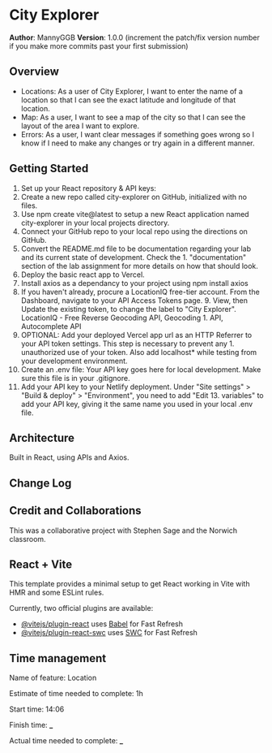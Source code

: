 # City Explorer

**Author**: MannyGGB
**Version**: 1.0.0 (increment the patch/fix version number if you make more commits past your first submission)

## Overview

- Locations: As a user of City Explorer, I want to enter the name of a location so that I can see the exact latitude and longitude of that location.
- Map: As a user, I want to see a map of the city so that I can see the layout of the area I want to explore.
- Errors: As a user, I want clear messages if something goes wrong so I know if I need to make any changes or try again in a different manner.

<!-- Provide a high level overview of what this application is and why you are building it, beyond the fact that it's an assignment for this class. (i.e. What's your problem domain?) -->

## Getting Started

1. Set up your React repository & API keys:
2. Create a new repo called city-explorer on GitHub, initialized with no files.
3. Use npm create vite@latest to setup a new React application named city-explorer in your local projects directory.
4. Connect your GitHub repo to your local repo using the directions on GitHub.
5. Convert the README.md file to be documentation regarding your lab and its current state of development. Check the 1. "documentation" section of the lab assignment for more details on how that should look.
6. Deploy the basic react app to Vercel.
7. Install axios as a dependancy to your project using npm install axios
8. If you haven't already, procure a LocationIQ free-tier account. From the Dashboard, navigate to your API Access Tokens page. 9. View, then Update the existing token, to change the label to "City Explorer". LocationIQ - Free Reverse Geocoding API, Geocoding 1. API, Autocomplete API
9. OPTIONAL: Add your deployed Vercel app url as an HTTP Referrer to your API token settings. This step is necessary to prevent any 1. unauthorized use of your token. Also add localhost\* while testing from your development environment.
10. Create an .env file: Your API key goes here for local development. Make sure this file is in your .gitignore.
11. Add your API key to your Netlify deployment. Under "Site settings" > "Build & deploy" > "Environment", you need to add "Edit 13. variables" to add your API key, giving it the same name you used in your local .env file.
<!-- What are the steps that a user must take in order to build this app on their own machine and get it running? -->

## Architecture

Built in React, using APIs and Axios.

<!-- Provide a detailed description of the application design. What technologies (languages, libraries, etc) you're using, and any other relevant design information. -->

## Change Log

<!-- Use this area to document the iterative changes made to your application as each feature is successfully implemented. Use time stamps. Here's an example:

01-01-2001 4:59pm - Application now has a fully-functional express server, with a GET route for the location resource. -->

## Credit and Collaborations

This was a collaborative project with Stephen Sage and the Norwich classroom.

<!-- Give credit (and a link) to other people or resources that helped you build this application. -->

## React + Vite

This template provides a minimal setup to get React working in Vite with HMR and some ESLint rules.

Currently, two official plugins are available:

- [@vitejs/plugin-react](https://github.com/vitejs/vite-plugin-react/blob/main/packages/plugin-react/README.md) uses [Babel](https://babeljs.io/) for Fast Refresh
- [@vitejs/plugin-react-swc](https://github.com/vitejs/vite-plugin-react-swc) uses [SWC](https://swc.rs/) for Fast Refresh

## Time management

Name of feature: Location

Estimate of time needed to complete: 1h

Start time: 14:06

Finish time: **\_**

Actual time needed to complete: **\_**
